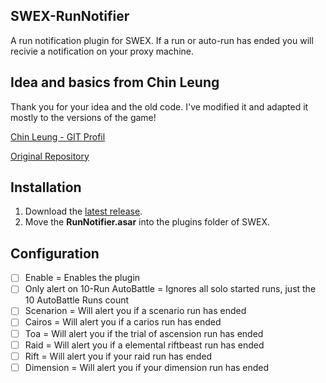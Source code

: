 ## SWEX-RunNotifier
A run notification plugin for SWEX. If a run or auto-run has ended you will recivie a 
notification on your proxy machine.

## Idea and basics from Chin Leung
Thank you for your idea and the old code. I've modified it
and adapted it mostly to the versions of the game!

[Chin Leung - GIT Profil](https://github.com/chinleung)

[Original Repository](https://github.com/chinleung/sw-exporter-run-notifier)

## Installation

1. Download the [latest release](https://github.com/MrYukio/SWEX-RunNotifier/releases/latest/).
2. Move the **RunNotifier.asar** into the plugins folder of SWEX.

## Configuration

- [ ] Enable = Enables the plugin
- [ ] Only alert on 10-Run AutoBattle = Ignores all solo started runs, just the 10 AutoBattle Runs count
- [ ] Scenarion = Will alert you if a scenario run has ended
- [ ] Cairos = Will alert you if a carios run has ended
- [ ] Toa = Will alert you if the trial of ascension run has ended
- [ ] Raid = Will alert you if a elemental riftbeast run has ended
- [ ] Rift = Will alert you if your raid run has ended
- [ ] Dimension = Will alert you if your dimension run has ended

